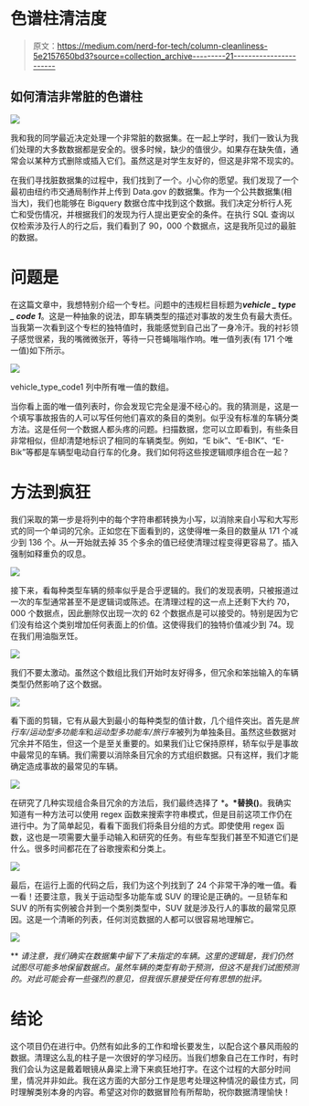 # 色谱柱清洁度

> 原文：<https://medium.com/nerd-for-tech/column-cleanliness-5e2157650bd3?source=collection_archive---------21----------------------->

## 如何清洁非常脏的色谱柱

![](img/0f8fdb1bcadb49a119e3cfe8ee117087.png)

我和我的同学最近决定处理一个非常脏的数据集。在一起上学时，我们一致认为我们处理的大多数数据都是安全的。很多时候，缺少的值很少。如果存在缺失值，通常会以某种方式删除或插入它们。虽然这是对学生友好的，但这是非常不现实的。

在我们寻找脏数据集的过程中，我们找到了一个。小心你的愿望。我们发现了一个最初由纽约市交通局制作并上传到 Data.gov 的数据集。作为一个公共数据集(相当大)，我们也能够在 Bigquery 数据仓库中找到这个数据。我们决定分析行人死亡和受伤情况，并根据我们的发现为行人提出更安全的条件。在执行 SQL 查询以仅检索涉及行人的行之后，我们看到了 90，000 个数据点，这是我所见过的最脏的数据。

# 问题是

在这篇文章中，我想特别介绍一个专栏。问题中的违规栏目标题为***vehicle _ type _ code 1***。这是一种抽象的说法，即车辆类型的描述对事故的发生负有最大责任。当我第一次看到这个专栏的独特值时，我能感觉到自己出了一身冷汗。我的衬衫领子感觉很紧，我的嘴微微张开，等待一只苍蝇嗡嗡作响。唯一值列表(有 171 个唯一值)如下所示。

![](img/5886b21e6594b5944980dbb0b0152736.png)

vehicle_type_code1 列中所有唯一值的数组。

当你看上面的唯一值列表时，你会发现它完全是漫不经心的。我的猜测是，这是一个填写事故报告的人可以写任何他们喜欢的条目的类别。似乎没有标准的车辆分类方法。这是任何一个数据人都头疼的问题。扫描数据，您可以立即看到，有些条目非常相似，但却清楚地标识了相同的车辆类型。例如，“E bik”、“E-BIK”、“E-Bik”等都是车辆型电动自行车的化身。我们如何将这些按逻辑顺序组合在一起？

# **方法到疯狂**

我们采取的第一步是将列中的每个字符串都转换为小写，以消除来自小写和大写形式的同一个单词的冗余。正如您在下面看到的，这使得唯一条目的数量从 171 个减少到 136 个。从一开始就去掉 35 个多余的值已经使清理过程变得更容易了。插入强制如释重负的叹息。

![](img/e53bec65bc3bf357dac7f8d46df35af6.png)

接下来，看每种类型车辆的频率似乎是合乎逻辑的。我们的发现表明，只被报道过一次的车型通常甚至不是逻辑词或陈述。在清理过程的这一点上还剩下大约 70，000 个数据点，因此删除仅出现一次的 62 个数据点是可以接受的。特别是因为它们没有给这个类别增加任何表面上的价值。这使得我们的独特价值减少到 74。现在我们用油脂烹饪。

![](img/0b3bd82902a3f6d572c848d13336aa14.png)

我们不要太激动。虽然这个数组比我们开始时友好得多，但冗余和笨拙输入的车辆类型仍然影响了这个数据。

![](img/34c665e96b261265349fe7954cc60439.png)

看下面的剪辑，它有从最大到最小的每种类型的值计数，几个组件突出。首先是*旅行车/运动型多功能车*和*运动型多功能车/旅行车*被列为单独条目。虽然这些数据对冗余并不陌生，但这一个是至关重要的。如果我们让它保持原样，轿车似乎是事故中最常见的车辆。我们需要以消除条目冗余的方式组织数据。只有这样，我们才能确定造成事故的最常见的车辆。

![](img/b1e366e4772a2a3d3513460c333d7d40.png)

在研究了几种实现组合条目冗余的方法后，我们最终选择了 ***。*替换()**。我确实知道有一种方法可以使用 regex 函数来搜索字符串模式，但是目前这项工作仍在进行中。为了简单起见，看看下面我们将条目分组的方式。即使使用 regex 函数，这也是一项需要大量手动输入和研究的任务。有些车型我们甚至不知道它们是什么。很多时间都花在了谷歌搜索和分类上。

![](img/0bfb2d87076e2ccc8f696abc8131e0e6.png)

最后，在运行上面的代码之后，我们为这个列找到了 24 个非常干净的唯一值。看一看！还要注意，我关于运动型多功能车或 SUV 的理论是正确的。一旦轿车和 SUV 的所有实例被合并到一个类别类型中，SUV 就是涉及行人的事故的最常见原因。这是一个清晰的列表，任何浏览数据的人都可以很容易地理解它。

![](img/a6d6a25b29f7cdb44f7d318c3b78f45a.png)

** *请注意，我们确实在数据集中留下了未指定的车辆。这里的逻辑是，我们仍然试图尽可能多地保留数据点。虽然车辆的类型有助于预测，但这不是我们试图预测的。对此可能会有一些强烈的意见，但我很乐意接受任何有思想的批评。*

# 结论

这个项目仍在进行中。仍然有如此多的工作和增长要发生，以配合这个暴风雨般的数据。清理这么乱的柱子是一次很好的学习经历。当我们想象自己在工作时，有时我们会认为这是戴着眼镜从鼻梁上滑下来疯狂地打字。在这个过程的大部分时间里，情况并非如此。我在这方面的大部分工作是思考处理这种情况的最佳方式，同时理解类别本身的内容。希望这对你的数据冒险有所帮助，祝你数据清理愉快！